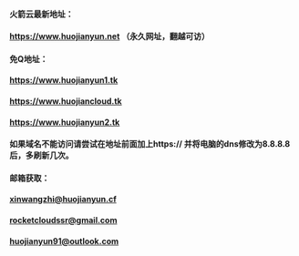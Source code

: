 #### 火箭云最新地址：
#### https://www.huojianyun.net   （永久网址，翻越可访）
#### 免Q地址：
#### https://www.huojianyun1.tk 
#### https://www.huojiancloud.tk
#### https://www.huojianyun2.tk
#### 如果域名不能访问请尝试在地址前面加上https:// 并将电脑的dns修改为8.8.8.8后，多刷新几次。

#### 邮箱获取：
#### xinwangzhi@huojianyun.cf
#### rocketcloudssr@gmail.com
#### huojianyun91@outlook.com
